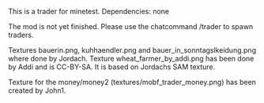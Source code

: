 
This is a trader for minetest.
Dependencies: none

The mod is not yet finished.
Please use the chatcommand  /trader   to spawn traders.

Textures bauerin.png, kuhhaendler.png and bauer_in_sonntagslkeidung.png where done by Jordach.
Texture wheat_farmer_by_addi.png has been done by Addi and is CC-BY-SA. It is based on Jordachs SAM texture.

Texture for the money/money2 (textures/mobf_trader_money.png) has been created by John1.
